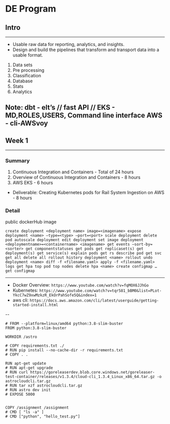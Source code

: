 # DE Program

## Intro

---

- Usable raw data for reporting, analytics, and insights.
- Design and build the pipelines that transform and transport data into a usable format.

1. Data sets
2. Pre processing
3. Classification
4. Database
5. Stats
6. Analytics

## Note: dbt - elt’s // fast API // EKS - MD,ROLES,USERS, Command line interface AWS - cli-AWSvoy

## Week 1

---

### Summary

1. Continuous Integration and Containers - Total of 24 hours
2. Overview of Continuous Integration and Containers - 8 hours
3. AWS EKS - 6 hours

- Deliverable: Creating Kubernetes pods for Rail System Ingestion on AWS - 8 hours

### Detail

public dockerHub image

`create deployment <deployment name> image=<imagename> expose deployment <name> —type=<type> —port=<port> scale deployment delete pod autoscale deployment edit deployment set image deployment <deploymentname>=<containername> <imagename> get events —sort-by=<sorter> get componentstatuses get pods get replicaset(s) get deployment(s) get service(s) explain pods get rs describe pod get svc get all delete all rollout history deployment <name> rollout undo deployment <name> diff -f <filename.yaml> apply -f <filename.yaml> logs get hpa top pod top nodes delete hpa <name> create configmap … get configmap`

---

- Docker Overview: `https://www.youtube.com/watch?v=fqMOX6JJhGo`
- Kubernetes: `https://www.youtube.com/watch?v=tqr581_bBM0&list=PLot-YkcC7wZ9xwMzkzR_EkOrPahSofe5Q&index=1`
- aws cli: `https://docs.aws.amazon.com/cli/latest/userguide/getting-started-install.html`

--

```
# FROM --platform=linux/amd64 python:3.8-slim-buster
FROM python:3.8-slim-buster

WORKDIR /astro

# COPY requirements.txt ./
# RUN pip install --no-cache-dir -r requirements.txt
# COPY . .

RUN apt-get update
# RUN apt-get upgrade
# RUN curl https://goreleaserdev.blob.core.windows.net/goreleaser-test-container/releases/v1.3.4/cloud-cli_1.3.4_Linux_x86_64.tar.gz -o astrocloudcli.tar.gz
# RUN tar xzf astrocloudcli.tar.gz
# RUN astro dev init
# EXPOSE 5000


COPY /assignment /assignment
# CMD [ "ls -a" ]
# CMD ["python", "hello_test.py"]
```
